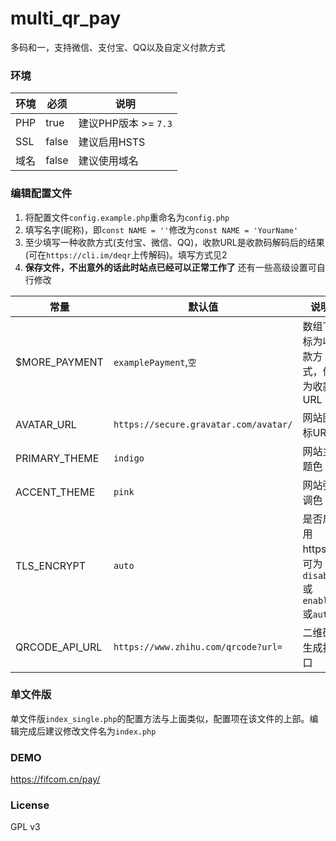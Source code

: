 # multi_qr_pay
多码和一，支持微信、支付宝、QQ以及自定义付款方式

### 环境
| 环境 | 必须 | 说明 |
| ------------ | ------------ | ------------|
| PHP | true  | 建议PHP版本 >= `7.3`|
| SSL | false | 建议启用HSTS|
| 域名 | false | 建议使用域名|

### 编辑配置文件
1. 将配置文件`config.example.php`重命名为`config.php`
2. 填写名字(昵称)，即`const NAME = ''`修改为`const NAME = 'YourName'`
3. 至少填写一种收款方式(支付宝、微信、QQ)，收款URL是收款码解码后的结果(可在`https://cli.im/deqr`上传解码)。填写方式见2
4. **保存文件，不出意外的话此时站点已经可以正常工作了**
还有一些高级设置可自行修改

| 常量  | 默认值  | 说明 |
| ------------ | ------------ | ------------|
| $MORE_PAYMENT | `examplePayment`,`空`  | 数组下标为收款方式，值为收款URL|
| AVATAR_URL | `https://secure.gravatar.com/avatar/` | 网站图标URL|
| PRIMARY_THEME  | `indigo` | 网站主题色|
| ACCENT_THEME  | `pink` | 网站强调色|
| TLS_ENCRYPT  | `auto` | 是否启用https，可为`disable`或`enable`或`auto`|
| QRCODE_API_URL  | `https://www.zhihu.com/qrcode?url=` | 二维码生成接口|

### 单文件版
单文件版`index_single.php`的配置方法与上面类似，配置项在该文件的上部。编辑完成后建议修改文件名为`index.php`

### DEMO
https://fifcom.cn/pay/

### License
GPL v3